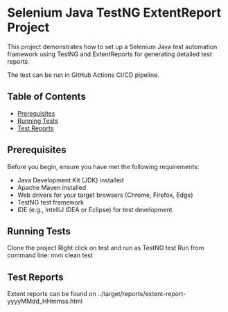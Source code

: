 # Selenium Java TestNG ExtentReport Project

This project demonstrates how to set up a Selenium Java test automation framework using TestNG and ExtentReports for generating detailed test reports.

The test can be run in GitHub Actions CI/CD pipeline.

## Table of Contents

- [Prerequisites](#prerequisites)
- [Running Tests](#running-tests)
- [Test Reports](#test-reports)

## Prerequisites

Before you begin, ensure you have met the following requirements:

- Java Development Kit (JDK) installed
- Apache Maven installed
- Web drivers for your target browsers (Chrome, Firefox, Edge)
- TestNG test framework
- IDE (e.g., IntelliJ IDEA or Eclipse) for test development

## Running Tests
Clone the project
Right click on test and run as TestNG test
Run from command line: mvn clean test

## Test Reports
Extent reports can be found on ../target/reports/extent-report-yyyyMMdd_HHmmss.html

